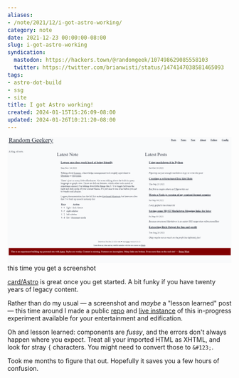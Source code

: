 ```yaml
---
aliases:
- /note/2021/12/i-got-astro-working/
category: note
date: 2021-12-23 00:00:00-08:00
slug: i-got-astro-working
syndication:
  mastodon: https://hackers.town/@randomgeek/107498629085558103
  twitter: https://twitter.com/brianwisti/status/1474147038581465093
tags:
- astro-dot-build
- ssg
- site
title: I got Astro working!
created: 2024-01-15T15:26:09-08:00
updated: 2024-01-26T10:21:20-08:00
---
```


![attachments/img/2021/cover-2021-12-23.png](../../../attachments/img/2021/cover-2021-12-23.png)
this time you get a screenshot

[card/Astro](../../../card/Astro.md) is great once you get started. A bit funky if you have twenty years of legacy content.

Rather than do my usual — a screenshot and *maybe* a "lesson learned" post — this time around I made a public [repo](https://github.com/brianwisti/rgb-astro) and [live instance](https://quirky-wozniak-e4e36f.netlify.app) of this in-progress experiment available for your entertainment and edification.

Oh and lesson learned: components are *fussy*, and the errors don't always happen where you expect. Treat all your imported HTML as XHTML, and look for stray `{` characters. You might need to convert those to `&#123;`.

Took me months to figure that out. Hopefully it saves you a few hours of confusion.
